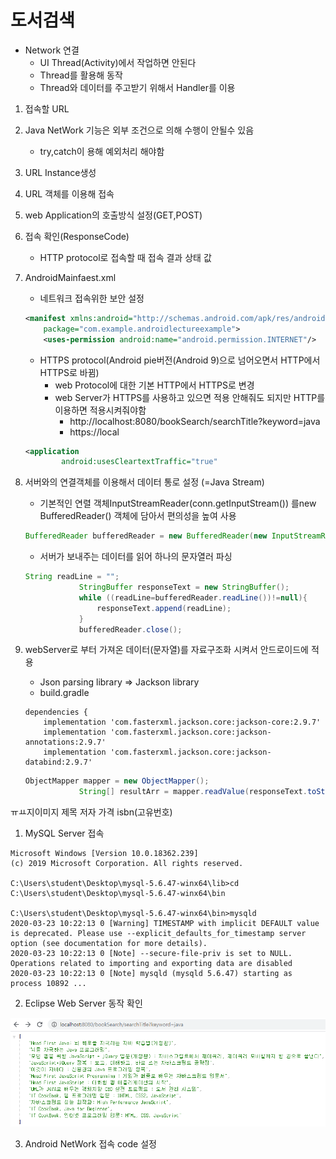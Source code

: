 # 도서검색

* Network 연결
  * UI Thread(Activity)에서 작업하면 안된다
  * Thread를 활용해 동작
  * Thread와 데이터를 주고받기 위해서 Handler를 이용

1. 접속할 URL

2. Java NetWork 기능은 외부 조건으로 의해 수행이 안될수 있음

   * try,catch이 용해 예외처리 해야함

3. URL Instance생성

4. URL 객체를 이용해 접속 

5. web Application의 호출방식 설정(GET,POST)

6. 접속 확인(ResponseCode)

   * HTTP protocol로 접속할 때 접속 결과 상태 값

7. AndroidMainfaest.xml

   * 네트워크 접속위한 보안 설정

   ```xml
   <manifest xmlns:android="http://schemas.android.com/apk/res/android"
       package="com.example.androidlectureexample">
       <uses-permission android:name="android.permission.INTERNET"/>
   ```

   * HTTPS protocol(Android pie버전(Android 9)으로 넘어오면서 HTTP에서 HTTPS로 바뀜)
     * web Protocol에 대한 기본 HTTP에서 HTTPS로 변경
     * web Server가 HTTPS를 사용하고 있으면 적용 안해줘도 되지만 HTTP를 이용하면 적용시켜줘야함
       * http://localhost:8080/bookSearch/searchTitle?keyword=java
       * https://local

   ```xml
   <application
           android:usesCleartextTraffic="true"
   ```

8. 서버와의 연결객체를 이용해서 데이터 통로 설정 (=Java Stream)

   * 기본적인 연렬 객체InputStreamReader(conn.getInputStream()) 를new BufferedReader() 객체에 담아서 편의성을 높여 사용

   ```java
   BufferedReader bufferedReader = new BufferedReader(new InputStreamReader(conn.getInputStream()));
   ```

   * 서버가 보내주는 데이터를 읽어 하나의 문자열러 파싱

   ```java
   String readLine = "";
               StringBuffer responseText = new StringBuffer();
               while ((readLine=bufferedReader.readLine())!=null){
                   responseText.append(readLine);
               }
               bufferedReader.close();
   ```

9. webServer로 부터 가져온 데이터(문자열)를 자료구조화 시켜서 안드로이드에 적용

   * Json parsing library => Jackson library
   * build.gradle

   ```
   dependencies {
       implementation 'com.fasterxml.jackson.core:jackson-core:2.9.7'
       implementation 'com.fasterxml.jackson.core:jackson-annotations:2.9.7'
       implementation 'com.fasterxml.jackson.core:jackson-databind:2.9.7'
   ```

   ```java
   ObjectMapper mapper = new ObjectMapper();
               String[] resultArr = mapper.readValue(responseText.toString(),String[].class);
   ```

   

ㅠㅛ지이미지 제목 저자 가격 isbn(고유번호)



1. MySQL Server 접속

```
Microsoft Windows [Version 10.0.18362.239]
(c) 2019 Microsoft Corporation. All rights reserved.

C:\Users\student\Desktop\mysql-5.6.47-winx64\lib>cd C:\Users\student\Desktop\mysql-5.6.47-winx64\bin

C:\Users\student\Desktop\mysql-5.6.47-winx64\bin>mysqld
2020-03-23 10:22:13 0 [Warning] TIMESTAMP with implicit DEFAULT value is deprecated. Please use --explicit_defaults_for_timestamp server option (see documentation for more details).
2020-03-23 10:22:13 0 [Note] --secure-file-priv is set to NULL. Operations related to importing and exporting data are disabled
2020-03-23 10:22:13 0 [Note] mysqld (mysqld 5.6.47) starting as process 10892 ...
```

2. Eclipse Web Server 동작 확인

![image-20200323105521806](image/image-20200323105521806.png)

3. Android NetWork 접속 code 설정

